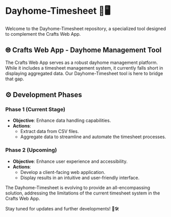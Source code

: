 # Dayhome-Timesheet 📅🖥️

Welcome to the Dayhome-Timesheet repository, a specialized tool designed to complement the Crafts Web App.

## 🌐 Crafts Web App - Dayhome Management Tool

The Crafts Web App serves as a robust dayhome management platform. While it includes a timesheet management system, it currently falls short in displaying aggregated data. Our Dayhome-Timesheet tool is here to bridge that gap.

## ⚙️ Development Phases

### Phase 1 (Current Stage)

- **Objective**: Enhance data handling capabilities.
- **Actions**:
  - Extract data from CSV files.
  - Aggregate data to streamline and automate the timesheet processes.

### Phase 2 (Upcoming)

- **Objective**: Enhance user experience and accessibility.
- **Actions**:
  - Develop a client-facing web application.
  - Display results in an intuitive and user-friendly interface.

The Dayhome-Timesheet is evolving to provide an all-encompassing solution, addressing the limitations of the current timesheet system in the Crafts Web App.

Stay tuned for updates and further developments! 🚀🛠️
